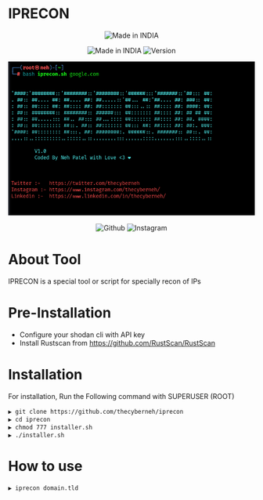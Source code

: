 # IPRECON
<p align="center">
<a><img title="Made in INDIA" src="https://img.shields.io/badge/MADE%20IN-INDIA-SCRIPT?colorA=%23ff8100&colorB=%23017e40&colorC=%23ff0000&style=for-the-badge"></a>
</p>
<p align="center">
<a><img title="Made in INDIA" src="https://img.shields.io/badge/Tool-iprecon-green.svg"></a>
<a><img title="Version" src="https://img.shields.io/badge/Version-1.0-green.svg?style=flat-square"></a>
</p>

![iprecon Image](https://github.com/thecyberneh/iprecon/blob/main/iprecon.png "iprecon")

<p align="center">
<a><img title="Github" src="https://img.shields.io/badge/Tool-iprecon-brightgreen?style=for-the-badge&logo=github"></a>
<a><img title="Instagram" src="https://img.shields.io/badge/Instagram-thecyberneh-red?style=for-the-badge&logo=Instagram"></a>
</p>

# About Tool
IPRECON is a special tool or script for specially recon of IPs

# Pre-Installation
- Configure your shodan cli with API key
- Install Rustscan from https://github.com/RustScan/RustScan

# Installation
For installation, Run the Following command with SUPERUSER (ROOT)
```
▶ git clone https://github.com/thecyberneh/iprecon
▶ cd iprecon
▶ chmod 777 installer.sh
▶ ./installer.sh
```
# How to use
```
▶ iprecon domain.tld
```
